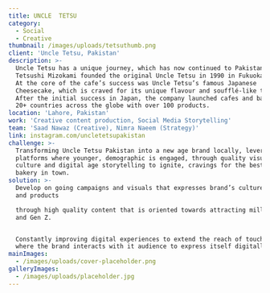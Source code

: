 ```yaml
---
title: UNCLE  TETSU
category:
  - Social
  - Creative
thumbnail: /images/uploads/tetsuthumb.png
client: 'Uncle Tetsu, Pakistan'
description: >-
  Uncle Tetsu has a unique journey, which has now continued to Pakistan.
  Tetsushi Mizokami founded the original Uncle Tetsu in 1990 in Fukuoka, Japan.
  At the core of the cafe’s success was Uncle Tetsu’s famous Japanese
  Cheesecake, which is craved for its unique flavour and soufflé-like texture.
  After the initial success in Japan, the company launched cafes and bakeries in
  20+ countries across the globe with over 100 products. 
location: 'Lahore, Pakistan'
work: 'Creative content production, Social Media Storytelling'
team: 'Saad Nawaz (Creative), Nimra Naeem (Strategy)'
link: instagram.com/uncletetsupakistan
challenge: >-
  Transforming Uncle Tetsu Pakistan into a new age brand locally, leveraging on
  platforms where younger, demographic is engaged, through quality visuals,
  culture and digital age storytelling to ignite, cravings for the best Japanese
  bakery in town.
solution: >-
  Develop on going campaigns and visuals that expresses brand’s culture, story
  and products

  through high quality content that is oriented towards attracting millennials
  and Gen Z.


  Constantly improving digital experiences to extend the reach of touch-points
  where the brand interacts with it audience to express itself digitally. 
mainImages:
  - /images/uploads/cover-placeholder.png
galleryImages:
  - /images/uploads/placeholder.jpg
---
```


